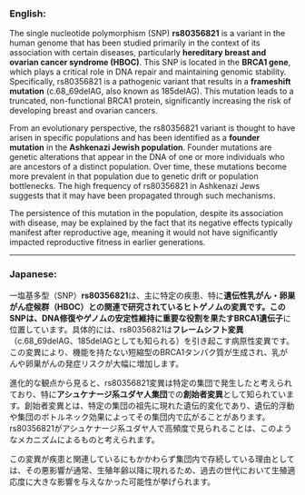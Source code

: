 ### English:
The single nucleotide polymorphism (SNP) **rs80356821** is a variant in the human genome that has been studied primarily in the context of its association with certain diseases, particularly **hereditary breast and ovarian cancer syndrome (HBOC)**. This SNP is located in the **BRCA1 gene**, which plays a critical role in DNA repair and maintaining genomic stability. Specifically, rs80356821 is a pathogenic variant that results in a **frameshift mutation** (c.68_69delAG, also known as 185delAG). This mutation leads to a truncated, non-functional BRCA1 protein, significantly increasing the risk of developing breast and ovarian cancers.

From an evolutionary perspective, the rs80356821 variant is thought to have arisen in specific populations and has been identified as a **founder mutation** in the **Ashkenazi Jewish population**. Founder mutations are genetic alterations that appear in the DNA of one or more individuals who are ancestors of a distinct population. Over time, these mutations become more prevalent in that population due to genetic drift or population bottlenecks. The high frequency of rs80356821 in Ashkenazi Jews suggests that it may have been propagated through such mechanisms.

The persistence of this mutation in the population, despite its association with disease, may be explained by the fact that its negative effects typically manifest after reproductive age, meaning it would not have significantly impacted reproductive fitness in earlier generations.

---

### Japanese:
一塩基多型（SNP）**rs80356821**は、主に特定の疾患、特に**遺伝性乳がん・卵巣がん症候群（HBOC）**との関連で研究されているヒトゲノムの変異です。このSNPは、DNA修復やゲノムの安定性維持に重要な役割を果たす**BRCA1遺伝子**に位置しています。具体的には、rs80356821は**フレームシフト変異**（c.68_69delAG、185delAGとしても知られる）を引き起こす病原性変異です。この変異により、機能を持たない短縮型のBRCA1タンパク質が生成され、乳がんや卵巣がんの発症リスクが大幅に増加します。

進化的な観点から見ると、rs80356821変異は特定の集団で発生したと考えられており、特に**アシュケナージ系ユダヤ人集団**での**創始者変異**として知られています。創始者変異とは、特定の集団の祖先に現れた遺伝的変化であり、遺伝的浮動や集団のボトルネック効果によってその集団内で広がることがあります。rs80356821がアシュケナージ系ユダヤ人で高頻度で見られることは、このようなメカニズムによるものと考えられます。

この変異が疾患と関連しているにもかかわらず集団内で存続している理由としては、その悪影響が通常、生殖年齢以降に現れるため、過去の世代において生殖適応度に大きな影響を与えなかった可能性が挙げられます。